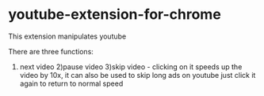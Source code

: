 # youtube-extension-for-chrome
This extension manipulates youtube

There are three functions:
1) next video
2)pause video
3)skip video - clicking on it speeds up the video by 10x, it can also be used to skip long ads on youtube just click it again to return to normal speed
